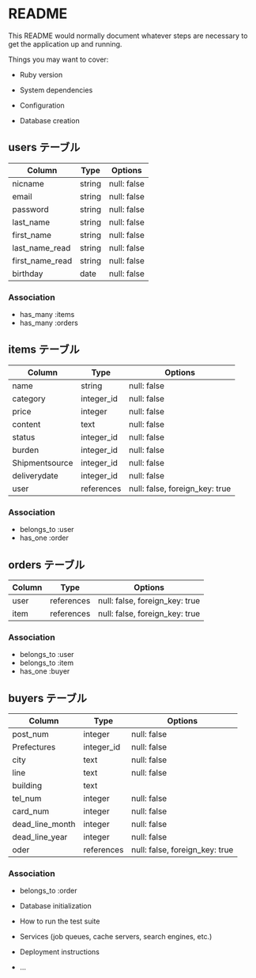 # README

This README would normally document whatever steps are necessary to get the
application up and running.

Things you may want to cover:

* Ruby version

* System dependencies

* Configuration

* Database creation

## users テーブル

| Column          | Type   | Options     |
| --------------- | ------ | ----------- |
| nicname         | string | null: false |
| email           | string | null: false |
| password        | string | null: false |
| last_name       | string | null: false |
| first_name      | string | null: false |
| last_name_read  | string | null: false |
| first_name_read | string | null: false |
| birthday        | date   | null: false |

### Association

- has_many :items
- has_many :orders

## items テーブル

| Column         | Type        | Options                        |
| -------------- | ----------- | ------------------------------ |
| name           | string      | null: false                    |
| category       | integer_id  | null: false                    |
| price          | integer     | null: false                    |
| content        | text        | null: false                    |
| status         | integer_id  | null: false                    |
| burden         | integer_id  | null: false                    |
| Shipmentsource | integer_id  | null: false                    |
| deliverydate   | integer_id  | null: false                    |
| user           | references  | null: false, foreign_key: true |

### Association

- belongs_to :user
- has_one :order

## orders テーブル

| Column           | Type       | Options                        |
| ---------------- | ---------- | ------------------------------ |
| user             | references | null: false, foreign_key: true |
| item             | references | null: false, foreign_key: true |

### Association

- belongs_to :user
- belongs_to :item
- has_one :buyer

## buyers テーブル

| Column           | Type       | Options                        |
| ---------------- | ---------- | ------------------------------ |
| post_num         | integer    | null: false                    |
| Prefectures      | integer_id | null: false                    |
| city             | text       | null: false                    |
| line             | text       | null: false                    |
| building         | text       |                                |
| tel_num          | integer    | null: false                    |
| card_num         | integer    | null: false                    |
| dead_line_month  | integer    | null: false                    |
| dead_line_year   | integer    | null: false                    |
| oder             | references | null: false, foreign_key: true |


### Association

- belongs_to :order

* Database initialization

* How to run the test suite

* Services (job queues, cache servers, search engines, etc.)

* Deployment instructions

* ...
